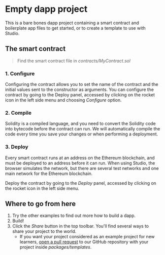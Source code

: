 # Empty dapp project

This is a bare bones dapp project containing a smart contract and boilerplate app files to get started, or to create a template to use with Studio.

## The smart contract

> Find the smart contract file in _contracts/MyContract.sol_

### 1. Configure

Configuring the contract allows you to set the name of the contract and the initial values sent to the constructor as arguments. You can configure the contract by going to the Deploy panel, accessed by clicking on the rocket icon in the left side menu and choosing _Configure_ option.

### 2. Compile

Solidity is a compiled language, and you need to convert the Solidity code into bytecode before the contract can run. We will automatically compile the code every time you save your changes or when performing a deployment.

### 3. Deploy

Every smart contract runs at an address on the Ethereum blockchain, and must be deployed to an address before it can run. When using Studio, the browser simulates the network, but there are several test networks and one main network for the Ethereum blockchain.

Deploy the contract by going to the _Deploy_ panel, accessed by clicking on the rocket icon in the left side menu.

## Where to go from here

1.  Try the other examples to find out more how to build a dapp.
2.  Build!
3.  Click the _Share_ button in the top toolbar. You'll find several ways to share your project to the world.
    -   If you want your project considered as an example project for new learners, [open a pull request](https://github.com/SuperblocksHQ/ethereum-studio/pulls) to our GitHub repository with your project inside _packages/templates_.
